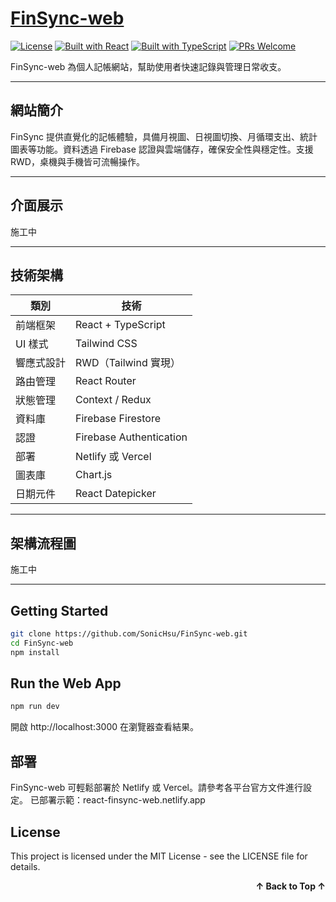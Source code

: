 <a name="readme-top"></a>

# [FinSync-web](https://react-finsync-web.netlify.app)
[![License](https://img.shields.io/github/license/SonicHsu/React-FinSync-web?style=for-the-badge&labelColor=000)](https://github.com/SonicHsu/React-FinSync-web/blob/main/LICENSE)
[![Built with React](https://img.shields.io/badge/React-20232a?style=for-the-badge&logo=react&logoColor=61dafb&labelColor=000)](https://react.dev/)
[![Built with TypeScript](https://img.shields.io/badge/TypeScript-007acc?style=for-the-badge&logo=typescript&logoColor=white&labelColor=000)](https://www.typescriptlang.org/)
[![PRs Welcome](https://img.shields.io/badge/PRs-welcome-brightgreen.svg?style=for-the-badge&labelColor=000)](https://github.com/你的帳號/FinSync-web/pulls)

FinSync-web 為個人記帳網站，幫助使用者快速記錄與管理日常收支。

---

## 網站簡介

FinSync 提供直覺化的記帳體驗，具備月視圖、日視圖切換、月循環支出、統計圖表等功能。資料透過 Firebase 認證與雲端儲存，確保安全性與穩定性。支援 RWD，桌機與手機皆可流暢操作。

---

## 介面展示

施工中

---

## 技術架構

| 類別 | 技術 |
|-------|-------|
| 前端框架 | React + TypeScript |
| UI 樣式 | Tailwind CSS |
| 響應式設計 | RWD（Tailwind 實現） |
| 路由管理 | React Router |
| 狀態管理 | Context / Redux |
| 資料庫 | Firebase Firestore |
| 認證 | Firebase Authentication |
| 部署 | Netlify 或 Vercel |
| 圖表庫 | Chart.js |
| 日期元件 | React Datepicker |

---

## 架構流程圖

施工中

---

## Getting Started

```bash
git clone https://github.com/SonicHsu/FinSync-web.git
cd FinSync-web
npm install
```

## Run the Web App
```bash
npm run dev
```
開啟 http://localhost:3000 在瀏覽器查看結果。


## 部署
FinSync-web 可輕鬆部署於 Netlify 或 Vercel。請參考各平台官方文件進行設定。
已部署示範：react-finsync-web.netlify.app

## License
This project is licensed under the MIT License - see the LICENSE file for details.

<p align="right"> <a href="#readme-top" style="text-decoration: none; font-weight: bold;"> ↑ Back to Top ↑ </a> </p> 
